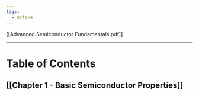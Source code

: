 ```yaml
---
tags:
  - active
---
```

[[Advanced Semiconductor Fundamentals.pdf]]
___
# Table of Contents
## [[Chapter 1 - Basic Semiconductor Properties]]